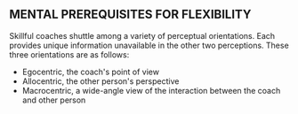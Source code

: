 ## MENTAL PREREQUISITES FOR FLEXIBILITY

Skillful coaches shuttle among a variety of perceptual orientations. Each provides unique information unavailable in the other two perceptions. These three orientations are as follows:

- Egocentric, the coach's point of view
- Allocentric, the other person's perspective
- Macrocentric, a wide-angle view of the interaction between the coach and other person
